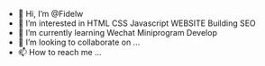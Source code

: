 - 👋 Hi, I’m @Fidelw
- 👀 I’m interested in HTML CSS Javascript WEBSITE Building SEO
- 🌱 I’m currently learning Wechat Miniprogram Develop
- 💞️ I’m looking to collaborate on ...
- 📫 How to reach me ...

<!---
Fidelw/Fidelw is a ✨ special ✨ repository because its `README.md` (this file) appears on your GitHub profile.
You can click the Preview link to take a look at your changes.
--->
